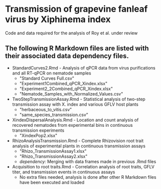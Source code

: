 # Transmission of grapevine fanleaf virus by Xiphinema index
Code and data required for the analysis of Roy et al. under review

## The following R Markdown files are listed with their associated data dependency files. 
  
<ul>
  <li>StandardCurves2.Rmd - Analysis of qPCR data from virus purifications and all RT-qPCR on nematode samples
    <ul>
      <li>"Standard Curves Full.csv"</li>
      <li>"Experiment1Combined_qPCR_Xindex.xlsx"</li>
      <li>"Experiment2_2Combined_qPCR_Xindex.xlsx"</li>
      <li>"Nematode_Samples_with_Normalized_Values.csv"</li>
    </ul>
  </li>
  <li>TwoStepTransmissionAssay.Rmd - Statistical analysis of two-step transmission assay with X. index and various GFLV host plants
    <ul>
      <li>"herbaceous_to_vitis.csv"</li>
      <li>"same_species_transmission.csv"</li>
    </ul>
  </li>
  <li>XindexDispersalAnalysis.Rmd - Location and count analysis of recovered nematodes from experimental bins in continuous transmission experiments
    <ul>
      <li>"XindexPop2.xlsx"</li>
    </ul>
  </li>
  <li>RhizoAnalysisTransmission.Rmd - Complete Rhizovision root trait analysis of experimental plants in continuous transmission assays
    <ul>
      <li>"Rhizo_TransmissionAssay1.xlsx"</li>
      <li>"Rhizo_TransmissionAssay2.xlsx"</li>
      <li><em>dependency:</em> Merging with data frames made in previous .Rmd files</li>
    </ul>
  </li>
  <li>Acquisition to root traits.Rmd - Correlation analysis of root traits, GFLV titer, and transmission events in continuous assays
    <ul>
      <li>No extra files needed, analysis is done after other R Markdown files have been executed and loaded</li>
    </ul>
  </li>
</ul>
